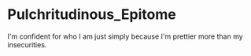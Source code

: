 # Pulchritudinous_Epitome
I'm confident for who I am just simply because I'm prettier more than my insecurities.
